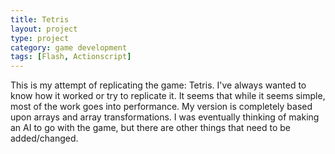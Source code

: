 ```yaml
---
title: Tetris
layout: project
type: project
category: game development
tags: [Flash, Actionscript]
---
```

This is my attempt of replicating the game: Tetris. I've always wanted to know how it worked or try
to replicate it. It seems that while it seems simple, most of the work goes into performance. My
version is completely based upon arrays and array transformations. I was eventually thinking of
making an AI to go with the game, but there are other things that need to be added/changed.
